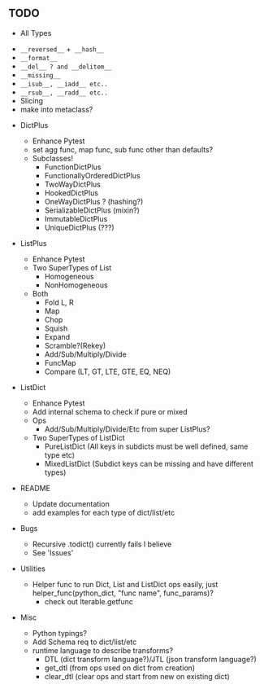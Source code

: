 TODO
----
- All Types
 + `__reversed__`
 +` __hash__`
 + `__format__`
 + `__del__ ? and __delitem__`
 + `__missing__`
 + `__isub__, __iadd__ etc..`
 + `__rsub__, __radd__ etc..`
 + Slicing
 + make into metaclass?

- DictPlus
    + Enhance Pytest
    + set agg func, map func, sub func other than defaults?
    + Subclasses!
        - FunctionDictPlus
        - FunctionallyOrderedDictPlus
        - TwoWayDictPlus
        - HookedDictPlus
        - OneWayDictPlus ? (hashing?)
        - SerializableDictPlus (mixin?)
        - ImmutableDictPlus 
        - UniqueDictPlus (???)

- ListPlus
    + Enhance Pytest
    + Two SuperTypes of List
        - Homogeneous
        - NonHomogeneous
    + Both
        - Fold L, R
        - Map
        - Chop
        - Squish
        - Expand
        - Scramble?(Rekey)
        - Add/Sub/Multiply/Divide
        - FuncMap
        - Compare (LT, GT, LTE, GTE, EQ, NEQ)

-  ListDict
    + Enhance Pytest
    + Add internal schema to check if pure or mixed
    + Ops
        - Add/Sub/Multiply/Divide/Etc from super ListPlus?
    + Two SuperTypes of ListDict
        - PureListDict (All keys in subdicts must be well defined, same type etc)
        - MixedListDict (Subdict keys can be missing and have different types)


- README
    + Update documentation
    + add examples for each type of dict/list/etc

- Bugs
    + Recursive .todict() currently fails I believe
    + See 'Issues'

- Utilities
    + Helper func to run Dict, List and ListDict ops easily, just helper_func(python_dict, "func name", func_params)?
        - check out Iterable.getfunc

- Misc
    + Python typings?
    + Add Schema req to dict/list/etc
    + runtime language to describe transforms?
        - DTL (dict transform language?)/JTL (json transform language?)
        - get_dtl (from ops used on dict from creation)
        - clear_dtl (clear ops and start from new on existing dict)
